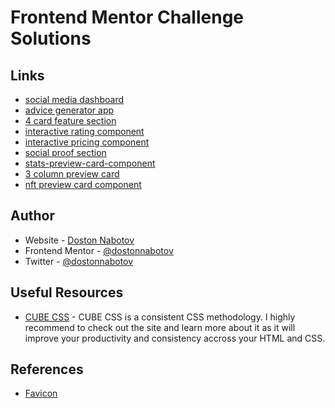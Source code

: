 # Frontend Mentor Challenge Solutions

## Links

- [social media dashboard](https://dostonnabotov.github.io/frontendmentor/social-media-dashboard/)
- [advice generator app](https://dostonnabotov.github.io/frontendmentor/advice-generator/)
- [4 card feature section](https://dostonnabotov.github.io/frontendmentor/4-card-feature-section/)
- [interactive rating component](https://dostonnabotov.github.io/frontendmentor/interactive-rating-component/)
- [interactive pricing component](https://dostonnabotov.github.io/frontendmentor/interactive-pricing-component/)
- [social proof section](https://dostonnabotov.github.io/frontendmentor/social-proof-section/)
- [stats-preview-card-component](https://dostonnabotov.github.io/frontendmentor/stats-preview-card-component/)
- [3 column preview card](https://dostonnabotov.github.io/frontendmentor/3-column-preview-card/)
- [nft preview card component](https://dostonnabotov.github.io/frontendmentor/nft-preview-card-component/)

## Author

- Website - [Doston Nabotov](https://www.dostonnabotov.netlify.com)
- Frontend Mentor - [@dostonnabotov](https://www.frontendmentor.io/profile/dostonnabotov)
- Twitter - [@dostonnabotov](https://www.twitter.com/doston_nabotov)

## Useful Resources

- [CUBE CSS](https://cube.fyi/) - CUBE CSS is a consistent CSS methodology. I highly recommend to check out the site and learn more about it as it will improve your productivity and consistency accross your HTML and CSS.

## References

- [Favicon](https://favicon.io/)